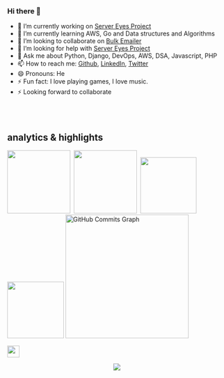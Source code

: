 ### Hi there 👋

- 🔭 I’m currently working on [Server Eyes Project](https://github.com/devvspaces/server_eyes)
- 🌱 I’m currently learning AWS, Go and Data structures and Algorithms
- 👯 I’m looking to collaborate on [Bulk Emailer](https://github.com/devvspaces/bulk_emailer)
- 🤔 I’m looking for help with [Server Eyes Project](https://github.com/devvspaces/server_eyes)
- 💬 Ask me about Python, Django, DevOps, AWS, DSA, Javascript, PHP
- 📫 How to reach me: [Github](https://github.com/devvspaces), [LinkedIn](https://www.linkedin.com/in/ayomide-ayanwola/), [Twitter](https://twitter.com/netrobeweb)
- 😄 Pronouns: He
- ⚡ Fun fact: I love playing games, I love music.
- ⚡ Looking forward to collaborate

<br>
<br>

## analytics & highlights

<a href="https://github.com/anuraghazra/github-readme-stats"><img height="145em" src="https://github-readme-stats-bpires.vercel.app/api?username=devvspaces&hide_title=true&line_height=25&hide_rank=false&theme=dracula&show_icons=true&include_all_commits=true&hide_border=true"></a>&nbsp;
<a href="https://github.com/denvercoder1/github-readme-streak-stats"><img height="145em" src="https://github-readme-streak-stats.herokuapp.com/?user=devvspaces&theme=dracula&hide_border=true"></a>&nbsp;
<a href="https://github.com/anuraghazra/github-readme-stats"><img height="129.6em" src="https://github-readme-stats-bpires.vercel.app/api/top-langs/?username=devvspaces&layout=compact&card_width=400&hide_title=true&theme=dracula&t&langs_count=5&hide_border=true"></a>&nbsp;
<a href="https://github.com/devvspaces/server_eyes">
  <img height="129.6em" src="https://github-readme-stats-bpires.vercel.app/api/pin/?username=devvspaces&repo=server_eyes&show_owner=true&theme=dracula&hide_border=true" /></a>
  <a href="https://github.com/ashutosh00710/github-readme-activity-graph"><img height="283.5em" src="https://github-activity-graph-bpires.herokuapp.com/graph?username=devvspaces&bg_color=282a36&color=ffffff&line=533849&point=fe6e95&area_color=7cd3ff&area=true&hide_border=true&custom_title=GitHub%20Last%2031%20days%20Commits%20Graph" alt="GitHub Commits Graph" /></a>


<a href="https://metrics.lecoq.io/insights/devvspaces" target="_blank" rel="noreferrer"><img height="27.5em" src="https://user-images.githubusercontent.com/86871991/178090011-2be9a8c0-ad68-4e7d-8568-6256d8178a28.png"></img></a>



<p align="center">
<img align="center" src="https://komarev.com/ghpvc/?username=devvspaces&style=for-the-badge&label=Profile%20views&color=313b4a"></img>
</p>
